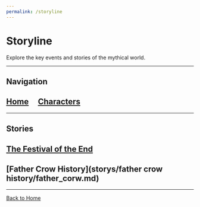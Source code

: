 ```yaml
---
permalink: /storyline
---
```


# Storyline

Explore the key events and stories of the mythical world.

---

## Navigation

## [Home](index.md) &nbsp;&nbsp;&nbsp; [Characters](character/characters.md)

---

## Stories

## [The Festival of the End](storys/the-festival-of-the-end/the-festival-of-the-end.md)

## [Father Crow History](storys/father crow history/father_corw.md)
---
[Back to Home](../index.md)
